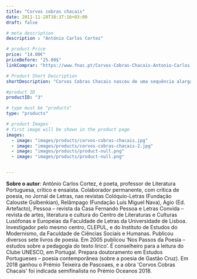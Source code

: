```yaml
---
title: "Corvos cobras chacais"
date: 2011-11-28T10:37:16+03:00
draft: false

# meta description
description : "António Carlos Cortez"

# product Price
price: "14.00€"
priceBefore: "25.00$"
linkComprar: "https://www.fnac.pt/Corvos-Cobras-Chacais-Antonio-Carlos-Cortez/a1446295"

# Product Short Description
shortDescription: "Corvos Cobras Chacais nasceu de uma sequência alargada de poemas em prosa e constituiu um capítulo participante da antologia 'A dor concreta' (ed. Tinta da China) do poeta António Carlos Cortez, em uma prévia de um livro futuro, este que agora se nos apresenta. Bem reconhece Pedro Mexia quando diz que 'depois de Daniel Faria não houve na poesia mais recente em Portugal quem arriscasse em construir um tom elevado e ao mesmo tempo realista e concreto, algo em que Cortez é exímio'. Em 'Corvos Cobras Chacais', Cortez maneja a forma poética para falar de uma forma inesquecível, indelével, daquilo que mais nos assombra: da crueldade da vida e da passividade dos homens."

#product ID
productID: "3"

# type must be "products"
type: "products"

# product Images
# first image will be shown in the product page
images:
  - image: "images/products/corvos-cobras-chacais.jpg"
  - image: "images/products/corvos-cobras-chacais-2.jpg"
  - image: "images/products/product-null.png"
  - image: "images/products/product-null.png"


---
```


**Sobre o autor**: António Carlos Cortez, é poeta, professor de Literatura Portuguesa, crítico e ensaísta. Colaborador permanente, com crítica de poesia, no Jornal de Letras, nas revistas Colóquio-Letras (Fundação Calouste Gulbenkian), Relâmpago (Fundação Luís Miguel Nava), Agio (Ed. Artefacto), Pessoa – revista da Casa Fernando Pessoa e Letras Convida – revista de artes, literatura e cultura do Centro de Literaturas e Culturas Lusófonas e Europeias da Faculdade de Letras da Universidade de Lisboa. Investigador pelo mesmo centro, CLEPUL, e do Instituto de Estudos do Modernismo, da Faculdade de Ciências Sociais e Humanas. Publicou diversos sete livros de poesia. Em 2005 publicou ‘Nos Passos da Poesia – estudos sobre a pedagogia do texto lírico’. É conselheiro para a leitura do Clube UNESCO, em Portugal. Prepara doutoramento em Estudos Portugueses – poesia contemporânea (sobre a poesia de Gastão Cruz). Em 2018 ganhou o Prémio Teixeira de Pascoaes, e a obra 'Corvos Cobras Chacais' foi indicada semifinalista no Prémio Oceanos 2018.